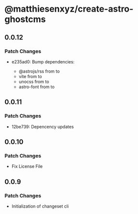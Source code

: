 # @matthiesenxyz/create-astro-ghostcms

## 0.0.12

### Patch Changes

- e235ad0: Bump dependencies:

  - @astrojs/rss from to
  - vite from to
  - unocss from to
  - astro-font from to

## 0.0.11

### Patch Changes

- 12be739: Depencency updates

## 0.0.10

### Patch Changes

- Fix License File

## 0.0.9

### Patch Changes

- Initialization of changeset cli
